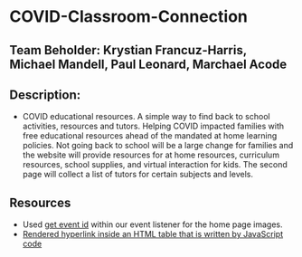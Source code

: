 # COVID-Classroom-Connection

## Team Beholder: Krystian Francuz-Harris, Michael Mandell, Paul Leonard, Marchael Acode

## Description: 
- COVID educational resources. A simple way to find back to school activities, resources and tutors. Helping COVID impacted families with free educational resources ahead of the mandated at home learning policies. Not going back to school will be a large change for families and the website will provide resources for at home resources, curriculum resources, school supplies, and virtual interaction for kids. The second page will collect a list of tutors for certain subjects and levels.


## Resources 
- Used [get event id](https://stackoverflow.com/questions/14422898/how-to-get-an-elements-id-from-event-target) within our event listener for the home page images.
- [Rendered hyperlink inside an HTML table that is written by JavaScript code](https://www.geeksforgeeks.org/how-to-create-a-link-in-javascript/) 